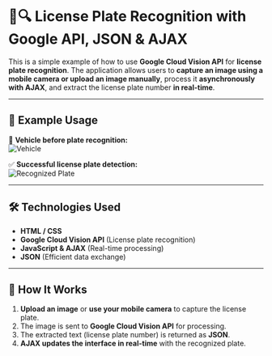 # 🚗🔍 License Plate Recognition with Google API, JSON & AJAX  

This is a simple example of how to use **Google Cloud Vision API** for **license plate recognition**. The application allows users to **capture an image using a mobile camera or upload an image manually**, process it **asynchronously with AJAX**, and extract the license plate number **in real-time**.

---

## 📸 Example Usage  

📌 **Vehicle before plate recognition:**  
![Vehicle](https://github.com/user-attachments/assets/b749f178-dc72-4b4b-aa84-e7f820369af9)  

✅ **Successful license plate detection:**  
![Recognized Plate](https://github.com/user-attachments/assets/0d955a9c-4d15-436f-9613-afa5dc46fb17)  

---

## 🛠 Technologies Used  

- **HTML / CSS**  
- **Google Cloud Vision API** (License plate recognition)  
- **JavaScript & AJAX** (Real-time processing)  
- **JSON** (Efficient data exchange)  

---

## 🚀 How It Works  

1. **Upload an image** or **use your mobile camera** to capture the license plate.  
2. The image is sent to **Google Cloud Vision API** for processing.  
3. The extracted text (license plate number) is returned as **JSON**.  
4. **AJAX updates the interface in real-time** with the recognized plate.  
